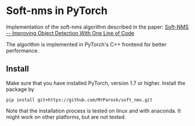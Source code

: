 # Soft-nms in PyTorch

Implementation of the soft-nms algorithm described in the paper: [Soft-NMS -- Improving Object Detection With One Line of Code](https://arxiv.org/abs/1704.04503)

The algorithm is implemented in PyTorch's C++ frontend for better performance.

## Install

Make sure that you have installed PyTorch, version 1.7 or higher. Install the package by

```Shell
pip install git+https://github.com/MrParosk/soft_nms.git
```

Note that the installation process is tested on linux and with anaconda. It might work on other platforms, but are not tested.
